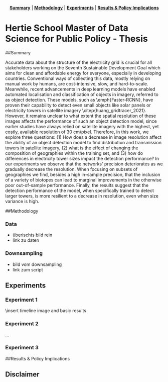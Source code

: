 <p align="center">
<b><a href="##summary">Summary</a></b>
|
<b><a href="##methodology">Methodology</a></b>
|
<b><a href="#experiments">Experiments</a></b>
|
<b><a href="#results-&-policy-implications">Results & Policy Implications</a></b>
</p>




# Hertie School Master of Data Science for Public Policy - Thesis 

##Summary

Accurate data about the structure of the electricity grid is crucial for all stakeholders working on the Seventh Sustainable Development Goal which aims for clean and affordable energy for everyone, especially in developing countries. Conventional ways of collecting this data, mostly relying on manual work by humans, are cost-intensive, slow, and hard-to-scale. Meanwhile, recent advancements in deep learning models have enabled automated localisation and classification of objects in imagery, referred to as object detection. These models, such as \emph{Faster-RCNN}, have proven their capability to detect even small objects like solar panels or electricity towers in satellite imagery \citep{huang_gridtracer_2021}. However, it remains unclear to what extent the spatial resolution of these images affects the performance of such an object detection model, since earlier studies have always relied on satellite imagery with the highest, yet costly, available resolution of 30 cm/pixel. Therefore, in this work, we explore three questions: (1) How does a decrease in image resolution affect the ability of an object detection model to find distribution and transmission towers in satellite imagery, (2) what is the effect of changing the composition of geographies within the training set, and (3) how do differences in electricity tower sizes impact the detection performance? In our experiments we observe that the networks' precision deteriorates as we gradually decrease the resolution. 
When focusing on subsets of geographies we find, besides a high in-sample precision, that the inclusion of a variety of biotopes can lead to marginal improvements in the otherwise poor out-of-sample performance. Finally, the results suggest that the detection performance of the model, when specifically trained to detect larger towers, is more resilient to a decrease in resolution, even when size variance is high.

##Methodology

### Data

- überischts bild rein
- link zu daten

### Downsampling

- bild vom downsampling
- link zum script


## Experiments

### Experiment 1

\insert timeline image and basic results

### Experiment 2

...

### Experiment 3

##Results & Policy Implications

## Disclaimer
